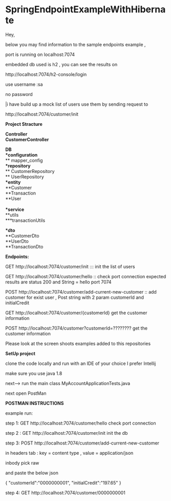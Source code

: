 # SpringEndpointExampleWithHibernate


Hey,

below you may find information to the sample endpoints example , 

port is running on localhost:7074

embedded db used is h2 , you can see the results on 

http://localhost:7074/h2-console/login

use username :sa

no password 

|i have build up a mock list of users use them by sending request to 

http://localhost:7074/customer/init


<b>Project Stracture</b> 


<b>Controller</b><br>
    <b>CustomerController</b>

<b>DB</b><br>
  <b>*configuration</b> <br>
         ** mapper_config<br>
  <b>*repository</b><br>
         ** CustomerRepository<br>
         ** UserRepository<br>
  <b>*entity</b><br>
        **Customer<br>
        **Transaction<br>
        **User<br>
        <br>
  <b>*service</b><br>
        **utils<br>
            ***transactionUtils<br>

  <b>*dto</b><br>
        **CustomerDto<br>
        **UserDto<br>
        **TransactionDto<br>
        
        
        
        
 <b>Endpoints:</b>
 
 GET http://localhost:7074/customer/init ::: init the list of users 
 
 GET http://localhost:7074/customer/hello :: check port connection expected results are status 200 and String = hello port 7074 
 
 POST http://localhost:7074/customer/add-current-new-customer :: add customer for exist user , Post string with 2 param customerId and initialCredit
 
 GET http://localhost:7074/customer/{customerId} get the customer information 
  
 POST http://localhost:7074/customer?customerId=???????? get the customer information  
 
 Please look at the screen shoots examples added to this repositories 
 
 
  
 
 <b>SetUp project </b>
 
 clone the code locally and run with an IDE of your choice I prefer Intellij 
 
 make sure you use java 1.8 
 
 next--> run the main class MyAccountApplicationTests.java 
 
 next open PostMan
 

<b>POSTMAN INSTRUCTIONS</b>

example run:  

step 1: GET http://localhost:7074/customer/hello check port connection 

step 2 :  GET http://localhost:7074/customer/init init the db

step 3:  POST http://localhost:7074/customer/add-current-new-customer 

in headers tab : key = content type , value = application/json 

inbody pick raw 

and paste the below json 

{
"customerId":"0000000001",
"initialCredit":"197.65"
}

step 4: GET http://localhost:7074/customer/0000000001


